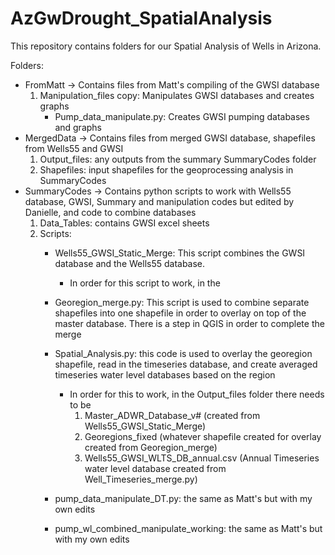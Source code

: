 # AzGwDrought_SpatialAnalysis

This repository contains folders for our Spatial Analysis of Wells in Arizona.

Folders:
- FromMatt -> Contains files from Matt's compiling of the GWSI database
  1. Manipulation_files copy: Manipulates GWSI databases and creates graphs
      - Pump_data_manipulate.py: Creates GWSI pumping databases and graphs
- MergedData -> Contains files from merged GWSI database, shapefiles from Wells55 and GWSI
  1. Output_files: any outputs from the summary SummaryCodes folder
  2. Shapefiles: input shapefiles for the geoprocessing analysis in SummaryCodes
- SummaryCodes -> Contains python scripts to work with Wells55 database, GWSI, Summary and manipulation codes but edited by Danielle, and code to combine databases
  1. Data_Tables: contains GWSI excel sheets
  2. Scripts:
      - Wells55_GWSI_Static_Merge: This script combines the GWSI database and the Wells55 database.
          - In order for this script to work, in the
      - Georegion_merge.py: This script is used to combine separate shapefiles into one shapefile in order to overlay on top of the master database.  There is a step in QGIS in order to complete the merge
      - Spatial_Analysis.py: this code is used to overlay the georegion shapefile, read in the timeseries database, and create averaged timeseries water level databases based on the region
          - In order for this to work, in the Output_files folder there needs to be
            1. Master_ADWR_Database_v# (created from Wells55_GWSI_Static_Merge)
            2. Georegions_fixed (whatever shapefile created for overlay created from Georegion_merge)
            3. Wells55_GWSI_WLTS_DB_annual.csv (Annual Timeseries water level database created from Well_Timeseries_merge.py)

      - pump_data_manipulate_DT.py: the same as Matt's but with my own edits
      - pump_wl_combined_manipulate_working: the same as Matt's but with my own edits
